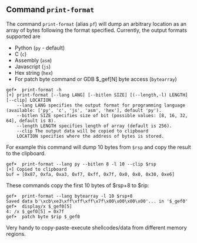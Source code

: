 ## Command `print-format`

The command `print-format` (alias `pf`) will dump an arbitrary location as an array of bytes
following the format specified. Currently, the output formats supported are

- Python (`py` - default)
- C (`c`)
- Assembly (`asm`)
- Javascript (`js`)
- Hex string (`hex`)
- For patch byte command or GDB $_gef[N] byte access (`bytearray`)

```
gef➤  print-format -h
[+] print-format [--lang LANG] [--bitlen SIZE] [(--length,-l) LENGTH] [--clip] LOCATION
    --lang LANG specifies the output format for programming language (available: ['py', 'c', 'js', 'asm', 'hex'], default 'py').
    --bitlen SIZE specifies size of bit (possible values: [8, 16, 32, 64], default is 8).
    --length LENGTH specifies length of array (default is 256).
    --clip The output data will be copied to clipboard
    LOCATION specifies where the address of bytes is stored.
```

For example this command will dump 10 bytes from `$rsp` and copy the result to the clipboard.

```
gef➤  print-format --lang py --bitlen 8 -l 10 --clip $rsp
[+] Copied to clipboard
buf = [0x87, 0xfa, 0xa3, 0xf7, 0xff, 0x7f, 0x0, 0x0, 0x30, 0xe6]
```

These commands copy the first 10 bytes of $rsp+8 to $rip:

```
gef➤  print-format --lang bytearray -l 10 $rsp+8
Saved data b'\xcb\xe3\xff\xff\xff\x7f\x00\x00\x00\x00'... in '$_gef0'
gef➤  display/x $_gef0[5]
4: /x $_gef0[5] = 0x7f
gef➤  patch byte $rip $_gef0
```

Very handy to copy-paste-execute shellcodes/data from different memory regions.
